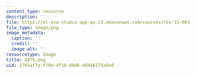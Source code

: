 ```yaml
---
content_type: resource
description: ''
file: https://ol-ocw-studio-app-qa.s3.amazonaws.com/courses/res-15-003-shaping-the-future-of-work-15-662x-spring-2016/1765af7af78e4f16d0d64d446175a9ad_4075.png
file_type: image/png
image_metadata:
  caption: ''
  credit: ''
  image-alt: ''
resourcetype: Image
title: 4075.png
uid: 1765af7a-f78e-4f16-d0d6-4d446175a9ad
---
```

